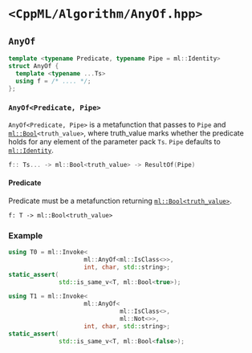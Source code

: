 # `<CppML/Algorithm/AnyOf.hpp>`

## `AnyOf`

```c++
template <typename Predicate, typename Pipe = ml::Identity>
struct AnyOf {
  template <typename ...Ts>
  using f = /* .... */;
};
```
### `AnyOf<Predicate, Pipe>`

`AnyOf<Predicate, Pipe>` is a metafunction that passes to `Pipe` and [`ml::Bool`](../Vocabulary/Value.md)`<truth_value>`, where truth_value marks whether the predicate holds for any element of the parameter pack `Ts`. `Pipe` defaults to [`ml::Identity`](../Functional/Identity.md).

```c++
f:: Ts... -> ml::Bool<truth_value> -> ResultOf(Pipe)
```

#### Predicate

Predicate must be a metafunction returning [`ml::Bool<truth_value>`](../Vocabulary/Value.md).
```
f: T -> ml::Bool<truth_value>
```

### Example

```c++
using T0 = ml::Invoke<
                     ml::AnyOf<ml::IsClass<>>,
                     int, char, std::string>;
static_assert(
              std::is_same_v<T, ml::Bool<true>);

using T1 = ml::Invoke<
                     ml::AnyOf<
                               ml::IsClass<>,
                               ml::Not<>>,
                     int, char, std::string>;
static_assert(
              std::is_same_v<T, ml::Bool<false>);
```
